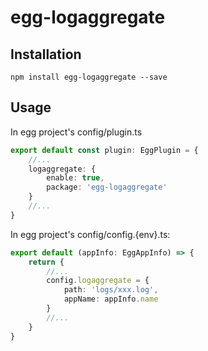 # egg-logaggregate

## Installation
```shell
npm install egg-logaggregate --save
```

## Usage
In egg project's config/plugin.ts
```typescript
export default const plugin: EggPlugin = {
    //...
    logaggregate: {
        enable: true,
        package: 'egg-logaggregate'
    }
    //...
}
``` 
In egg project's config/config.{env}.ts:
```typescript
export default (appInfo: EggAppInfo) => {
    return {
        //...
        config.logaggregate = {
            path: 'logs/xxx.log',
            appName: appInfo.name
        }
        //...
    }
}
```
